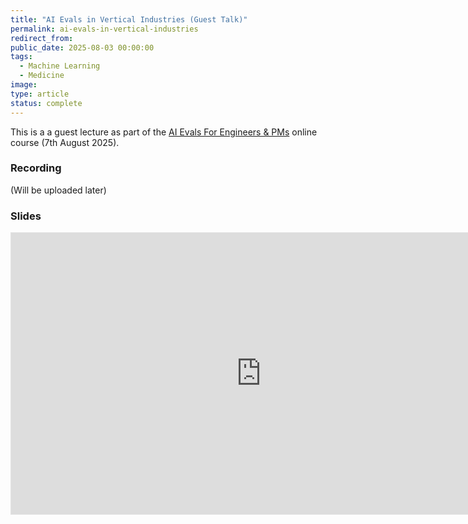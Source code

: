 ```yaml
---
title: "AI Evals in Vertical Industries (Guest Talk)"
permalink: ai-evals-in-vertical-industries
redirect_from:
public_date: 2025-08-03 00:00:00
tags:
  - Machine Learning
  - Medicine
image:
type: article
status: complete
---
```


This is a a guest lecture as part of the [AI Evals For Engineers & PMs](https://maven.com/parlance-labs/evals) online course (7th August 2025).

### Recording
(Will be uploaded later)

<!-- {% include embed/youtube.html id="MRM7oA3JsFs" %} -->

<!-- ### Summary -->
<!-- I will share later -->

<!-- {% include embed/tweet.html user="ChrisLovejoy_" id="1950537356345303070" %} -->

### Slides
<iframe style="border: 1px solid rgba(0, 0, 0, 0.1);" width="800" height="450" src="https://embed.figma.com/slides/boeKOPHaHvIRKDtC9YaTdz/AI-Evals-in-Vertical-Industries?node-id=2-228&embed-host=share" allowfullscreen></iframe>

